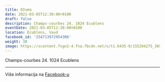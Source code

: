 ```yaml
---
title: Džuma
date: 2021-03-05T12:30:00+0100
draft: false
description: Champs-courbes 24. 1024 Ecublens
eventDate: 2021-03-05T12:30:00+0100
location: Écublens, Vaud
facebook_id: '254713972954306'
weight: 30
image: https://scontent.fsgn2-4.fna.fbcdn.net/v/t1.6435-9/155294275_3695079563921169_4909597834044538694_n.jpg?_nc_cat=101&ccb=1-7&_nc_sid=9e60e4&_nc_ohc=2yUaikqdLfsQ7kNvwHE7UUS&_nc_oc=AdnPtqOU7X3HUUwUB0qswv1nTRvUqiI3NAjI1tCYyBlXzcRaKaLLoGHzVBxEDvsmFuE&_nc_zt=23&_nc_ht=scontent.fsgn2-4.fna&edm=ABTKTjYEAAAA&_nc_gid=kjbubrAl9UbaR-dSjER6sA&_nc_tpa=Q5bMBQFiERmPqMXlpnhBjaWZdBL9KAkmnE5ZEU-kmmF3d5g4rUov7QQ4p5wPbkSJZ6vJPO4m2bMy5pLjCQ&oh=00_AfdSd6_dovoKBsEsOlo4lZb3XhmWMMpZbGcutdSoOHbDGw&oe=6923B25B
---
```


Champs-courbes 24. 1024 Ecublens

---

Više informacija na [Facebook-u](https://facebook.com/events/254713972954306)